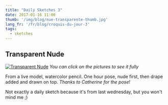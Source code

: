 ```yaml
---
title: "Daily Sketches 3"
date: 2017-01-16 11:00
thumb: '/img/blog/nue-transparente-thumb.jpg'
lang_fr: '/fr/blog/croquis-du-jour-3'
tags:
  - sketches
---
```


## Transparent Nude

[![Transparent Nude](/img/blog/nue-transparente-thumb.jpg)](/img/blog/nue-transparente.jpg)
*You can click on the pictures to see it fully*

From a live model, watercolor pencil. One hour pose, nude first, then drape added and drawn on top.
*Thanks to Catherine for the pose!*

Not exactly a daily sketch because it's from last wednesday, but you won't mind me ;)
